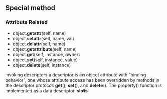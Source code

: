## Special method

### Attribute Related
- object.__getattr__(self, name)
- object.__setattr__(self, name, val)
- object.__delattr__(self, name)
- object.__getattribute__(self, name)
- object.__get__(self, instance, owner)
- object.__set__(self, instance, value)
- object.__delete__(self, instance)


invoking descriptors
a descriptor is an object attribute with “binding behavior”, one whose attribute access has been overridden by methods in the descriptor protocol: __get__(), __set__(), and __delete__().
The property() function is implemented as a data descriptor. 
__slots__